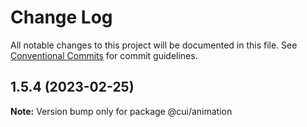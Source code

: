 # Change Log

All notable changes to this project will be documented in this file.
See [Conventional Commits](https://conventionalcommits.org) for commit guidelines.

## 1.5.4 (2023-02-25)

**Note:** Version bump only for package @cui/animation
